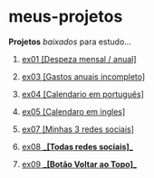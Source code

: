 # meus-projetos
 **Projetos** *baixados* para estudo...

1. <a href="https://abraao2030.github.io/meus-projetos/ex01/index02.html" target="_blank"> ex01  [Despeza mensal / anual]</a> <br>

2. <a href="https://abraao2030.github.io/meus-projetos/ex03/index03.html" target="_blank"> ex03  [Gastos anuais incompleto]</a> <br>

3. <a href="https://abraao2030.github.io/meus-projetos/ex04/index.html" target="_blank"> ex04  [Calendario em português]</a> <br>

4. <a href="https://abraao2030.github.io/meus-projetos/ex05/index.html" target="_blank"> ex05  [Calendaro em ingles]</a> <br>

5. <a href="https://abraao2030.github.io/meus-projetos/ex07/index.html" target="_blank"> ex07  [Minhas 3 redes sociais]</a> <br>

6. <a href="https://abraao2030.github.io/meus-projetos/ex08/index.html" target="_blank"> ex08  **_[Todas redes sociais]**_</a> <br>

7. <a href="https://abraao2030.github.io/meus-projetos/ex09/index.html" target="_blank"> ex09  **_[Botão Voltar ao Topo]**_</a> <br>
